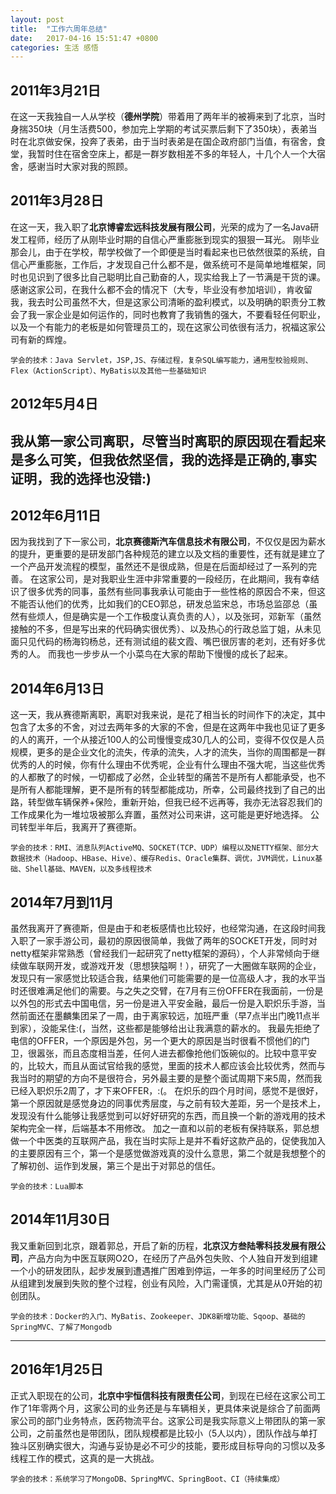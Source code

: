 ```yaml
---
layout: post
title:  "工作六周年总结"
date:   2017-04-16 15:51:47 +0800
categories: 生活 感悟
---
```

## 2011年3月21日
在这一天我独自一人从学校（**德州学院**）带着用了两年半的被褥来到了北京，当时身揣350块（月生活费500，参加完上学期的考试买票后剩下了350块），表弟当时在北京做安保，投奔了表弟，由于当时表弟是在国企政府部门当值，有宿舍，食堂，我暂时住在宿舍空床上，都是一群岁数相差不多的年轻人，十几个人一个大宿舍，感谢当时大家对我的照顾。
## 2011年3月28日
在这一天，我入职了**北京博睿宏远科技发展有限公司**，光荣的成为了一名Java研发工程师，经历了从刚毕业时期的自信心严重膨胀到现实的狠狠一耳光。
刚毕业那会儿，由于在学校，帮学校做了一个即便是当时看起来也已依然很菜的系统，自信心严重膨胀，工作后，才发现自己什么都不是，做系统可不是简单地堆框架，同时也见识到了很多比自己聪明比自己勤奋的人，现实给我上了一节满是干货的课。
感谢这家公司，在我什么都不会的情况下（大专，毕业没有参加培训），肯收留我，我去时公司虽然不大，但是这家公司清晰的盈利模式，以及明确的职责分工教会了我一家企业是如何运作的，同时也教育了我销售的强大，不要看轻任何职业，以及一个有能力的老板是如何管理员工的，现在这家公司依很有活力，祝福这家公司有新的辉煌。	
    
    学会的技术：Java Servlet，JSP,JS、存储过程，复杂SQL编写能力，通用型校验规则、Flex（ActionScript）、MyBatis以及其他一些基础知识
		
## 2012年5月4日
我从第一家公司离职，尽管当时离职的原因现在看起来是多么可笑，但我依然坚信，我的选择是正确的,事实证明，我的选择也没错:)
 ---
## 2012年6月11日
因为我找到了下一家公司，**北京赛德斯汽车信息技术有限公司**，不仅仅是因为薪水的提升，更重要的是研发部门各种规范的建立以及文档的重要性，还有就是建立了一个产品开发流程的模型，虽然还不是很成熟，但是在后面却经过了一系列的完善。
在这家公司，是对我职业生涯中非常重要的一段经历，在此期间，我有幸结识了很多优秀的同事，虽然有些同事我承认可能由于一些性格的原因合不来，但这不能否认他们的优秀，比如我们的CEO郭总，研发总监宋总，市场总监邵总（虽然有些烦人，但是确实是一个工作极度认真负责的人），以及张珂，邓新军（虽然接触的不多，但是写出来的代码确实很优秀）、以及热心的行政总监丁姐，从未见面只见代码的杨海钧杨总，还有测试组的裴文霞、嘴巴很厉害的老刘，还有好多优秀的人。
而我也一步步从一个小菜鸟在大家的帮助下慢慢的成长了起来。



## 2014年6月13日
这一天，我从赛德斯离职，离职对我来说，是花了相当长的时间作下的决定，其中包含了太多的不舍，对过去两年多的大家的不舍，但是在这两年中我也见证了更多的人的离开，一个从接近100人的公司慢慢变成30几人的公司，变得不仅仅是人员规模，更多的是企业文化的流失，传承的流失，人才的流失，当你的周围都是一群优秀的人的时候，你有什么理由不优秀呢，企业有什么理由不强大呢，当这些优秀的人都散了的时候，一切都成了必然，企业转型的痛苦不是所有人都能承受，也不是所有人都能理解，更不是所有的转型都能成功，所幸，公司最终找到了自己的出路，转型做车辆保养+保险，重新开始，但我已经不远再等，我亦无法容忍我们的工作成果化为一堆垃圾被那么弃置，虽然对公司来讲，这可能是更好地选择。
公司转型半年后，我离开了赛德斯。

	学会的技术：RMI、消息队列ActiveMQ、SOCKET(TCP、UDP）编程以及NETTY框架、部分大数据技术（Hadoop、HBase、Hive）、缓存Redis、Oracle集群、调优，JVM调优，Linux基础、Shell基础、MAVEN，以及多线程技术

## 2014年7月到11月
虽然我离开了赛德斯，但是由于和老板感情也比较好，也经常沟通，在这段时间我入职了一家手游公司，最初的原因很简单，我做了两年的SOCKET开发，同时对netty框架非常熟悉（曾经我们一起研究了netty框架的源码），个人非常倾向于继续做车联网开发，或游戏开发（思想狭隘啊！），研究了一大圈做车联网的企业，发现只有一家感觉比较适合我，结果他们可能需要的是一位高级人才，我的水平当时还很难满足他们的需要。与之失之交臂，在7月有三份OFFER在我面前，一份是以外包的形式去中国电信，另一份是进入平安金融，最后一份是入职炽乐手游，当然前面还在墨麟集团呆了一周，由于离家较远，加班严重（早7点半出门晚11点半到家），没能呆住:(，当然，这些都是能够给出让我满意的薪水的。
我最先拒绝了电信的OFFER，一个原因是外包，另一个更大的原因是当时很看不惯他们的门卫，很嚣张，而且态度相当差，任何人进去都像抢他们饭碗似的。比较中意平安的，比较大，而且从面试官给我的感觉，里面的技术人都应该会比较优秀，然而与我当时的期望的方向不是很符合，另外最主要的是整个面试周期下来5周，然而我已经入职炽乐2周了，才下来OFFER，:(。
在炽乐的四个月时间，感觉不是很好，第一个原因就是感觉身边的同事优秀层度，与之前有较大差距，另一个是技术上，发现没有什么能够让我感觉到可以好好研究的东西，而且换一个新的游戏用的技术架构完全一样，后端基本不用修改。
加之一直和以前的老板有保持联系，郭总想做一个中医类的互联网产品，我在当时实际上是并不看好这款产品的，促使我加入的主要原因有三个，第一个是感觉做游戏真的没什么意思，第二个就是我想整个的了解初创、运作到发展，第三个是出于对郭总的信任。
	
	学会的技术：Lua脚本

## 2014年11月30日
我又重新回到北京，跟着郭总，开启了新的历程，**北京汉方叁陆零科技发展有限公司**，产品方向为中医互联网O2O，在经历了产品外包失败、个人独自开发到组建一个小的研发团队，起步发展到遭遇推广困难到停运，一年多的时间里经历了公司从组建到发展到失败的整个过程，创业有风险，入门需谨慎，尤其是从0开始的初创团队。

	学会的技术：Docker的入门、MyBatis、Zookeeper、JDK8新增功能、Sqoop、基础的SpringMVC、了解了Mongodb

 ---

## 2016年1月25日
正式入职现在的公司，**北京中宇恒信科技有限责任公司**，到现在已经在这家公司工作了1年零两个月，这家公司的业务还是与车辆相关，更具体来说是综合了前面两家公司的部门业务特点，医药物流平台。这家公司是我实际意义上带团队的第一家公司，之前虽然也是带团队，团队规模都是比较小（5人以内），团队作战与单打独斗区别确实很大，沟通与妥协是必不可少的技能，要形成目标导向的习惯以及多线程工作的模式，这真的是一大挑战。


	
	学会的技术：系统学习了MongoDB、SpringMVC、SpringBoot、CI（持续集成）
	